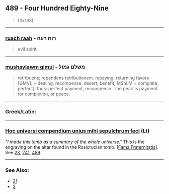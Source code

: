 ## 489 - Four Hundred Eighty-Nine
> (3x163)

---

### [ruach raah](/keys/RVCh.ROH) - רוח רעה
> evil spirit.

---

### [mushaylawm gimul](/keys/MShLM.GMVL) - משלם גמול
> retribuens; rependens retributionem. repaying, returning favors [GMVL = dealing; recompense, desert, benefit; MShLM = complete, perfect]. thus: perfect payment, recompense. The pearl is payment for completion, or peace.

---

### Greek/Latin:

---

### [Hoc universi compendium unius mihi sepulchrum feci](/latin?word=Hoc+universi+compendium+unius+mihi+sepulchrum+feci) (Lt)
*"I made this tomb as a summary of the whole universe."* This is the engraving on the altar found in the Rosicrucian tomb. [[Fama Fraternitatis](https://archive.org/stream/PaulFosterCase-TheTrueAndInvisibleRosicrucianOrder4thEd-1985#page/n23/mode/2up)]. See [23](23), [241](241), [489](489).

---

### See Also:

- [21](21)
- [3](3)
